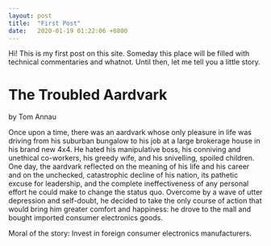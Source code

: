 ```yaml
---
layout: post
title:  "First Post"
date:   2020-01-19 01:22:06 +0800
---
```

Hi! This is my first post on this site. Someday this place will be filled with
technical commentaries and whatnot. Until then, let me tell you a little story.

# The Troubled Aardvark
by Tom Annau

Once upon a time, there was an aardvark whose only pleasure in life was driving
from his suburban bungalow to his job at a large brokerage house in his brand
new 4x4. He hated his manipulative boss, his conniving and unethical co-workers,
his greedy wife, and his snivelling, spoiled children. One day, the aardvark
reflected on the meaning of his life and his career and on the unchecked,
catastrophic decline of his nation, its pathetic excuse for leadership, and the
complete ineffectiveness of any personal effort he could make to change the
status quo. Overcome by a wave of utter depression and self-doubt, he decided to
take the only course of action that would bring him greater comfort and
happiness: he drove to the mall and bought imported consumer electronics goods.

Moral of the story: Invest in foreign consumer electronics manufacturers.

